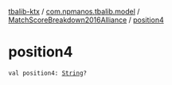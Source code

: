 [tbalib-ktx](../../index.md) / [com.npmanos.tbalib.model](../index.md) / [MatchScoreBreakdown2016Alliance](index.md) / [position4](./position4.md)

# position4

`val position4: `[`String`](https://kotlinlang.org/api/latest/jvm/stdlib/kotlin/-string/index.html)`?`